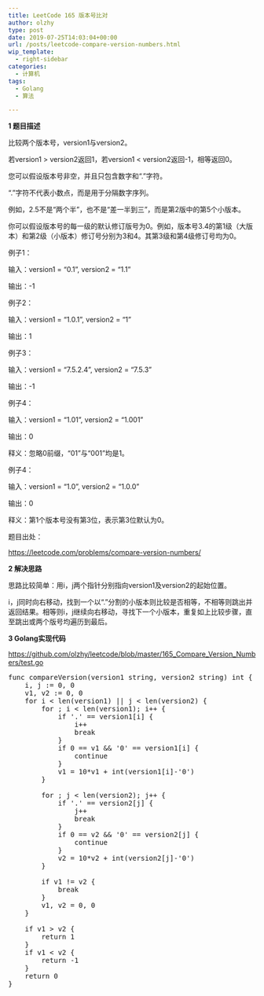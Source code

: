 ```yaml
---
title: LeetCode 165 版本号比对
author: olzhy
type: post
date: 2019-07-25T14:03:04+00:00
url: /posts/leetcode-compare-version-numbers.html
wip_template:
  - right-sidebar
categories:
  - 计算机
tags:
  - Golang
  - 算法

---
```

**1 题目描述**
  
比较两个版本号，version1与version2。
  
若version1 > version2返回1，若version1 < version2返回-1，相等返回0。
  
您可以假设版本号非空，并且只包含数字和“.”字符。
  
“.”字符不代表小数点，而是用于分隔数字序列。
  
例如，2.5不是“两个半”，也不是“差一半到三”，而是第2版中的第5个小版本。
  
你可以假设版本号的每一级的默认修订版号为0。例如，版本号3.4的第1级（大版本）和第2级（小版本）修订号分别为3和4。其第3级和第4级修订号均为0。

例子1：
  
输入：version1 = &#8220;0.1&#8221;, version2 = &#8220;1.1&#8221;
  
输出：-1

例子2：
  
输入：version1 = &#8220;1.0.1&#8221;, version2 = &#8220;1&#8221;
  
输出：1

例子3：
  
输入：version1 = &#8220;7.5.2.4&#8221;, version2 = &#8220;7.5.3&#8221;
  
输出：-1

例子4：
  
输入：version1 = &#8220;1.01&#8221;, version2 = &#8220;1.001&#8221;
  
输出：0
  
释义：忽略0前缀，“01”与“001”均是1。

例子4：
  
输入：version1 = &#8220;1.0&#8221;, version2 = &#8220;1.0.0&#8221;
  
输出：0
  
释义：第1个版本号没有第3位，表示第3位默认为0。

题目出处：
  
<a href="https://leetcode.com/problems/compare-version-numbers/" target="_blank" rel="noopener">https://leetcode.com/problems/compare-version-numbers/</a>

**2 解决思路**
  
思路比较简单：用i，j两个指针分别指向version1及version2的起始位置。
  
i，j同时向右移动，找到一个以“.”分割的小版本则比较是否相等，不相等则跳出并返回结果。相等则i，j继续向右移动，寻找下一个小版本，重复如上比较步骤，直至跳出或两个版号均遍历到最后。

**3 Golang实现代码**
  
<a href="https://github.com/olzhy/leetcode/blob/master/165_Compare_Version_Numbers/test.go" target="_blank" rel="noopener">https://github.com/olzhy/leetcode/blob/master/165_Compare_Version_Numbers/test.go</a>

<pre>func compareVersion(version1 string, version2 string) int {
    i, j := 0, 0
    v1, v2 := 0, 0
    for i &lt; len(version1) || j &lt; len(version2) {
        for ; i &lt; len(version1); i++ {
            if '.' == version1[i] {
                i++
                break
            }
            if 0 == v1 && '0' == version1[i] {
                continue
            }
            v1 = 10*v1 + int(version1[i]-'0')
        }

        for ; j &lt; len(version2); j++ {
            if '.' == version2[j] {
                j++
                break
            }
            if 0 == v2 && '0' == version2[j] {
                continue
            }
            v2 = 10*v2 + int(version2[j]-'0')
        }

        if v1 != v2 {
            break
        }
        v1, v2 = 0, 0
    }

    if v1 &gt; v2 {
        return 1
    }
    if v1 &lt; v2 {
        return -1
    }
    return 0
}
</pre>